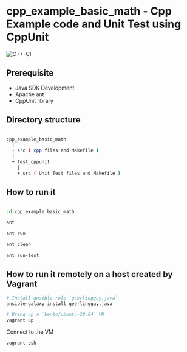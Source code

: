 # cpp_example_basic_math - Cpp Example code and Unit Test using CppUnit

![C++-CI](https://github.com/narethim/cpp_example_basic_math/workflows/C++-CI/badge.svg?branch=master)

## Prerequisite

* Java SDK Development
* Apache ant
* CppUnit library

## Directory structure

```sh

cpp_example_basic_math
  |
  + src ( cpp files and Makefile )
  |
  + test_cppunit
    |
    + src ( Unit Test files and Makefile )

```

## How to run it

```sh

cd cpp_example_basic_math

ant

ant run

ant clean

ant run-test

```

## How to run it remotely on a host created by Vagrant

```sh
# Install ansible role `geerlingguy.java`
ansible-galaxy install geerlingguy.java

# Bring up a `bento/ubuntu-20.04` VM
vagrant up
```

Connect to the VM

```sh
vagrant ssh
```
